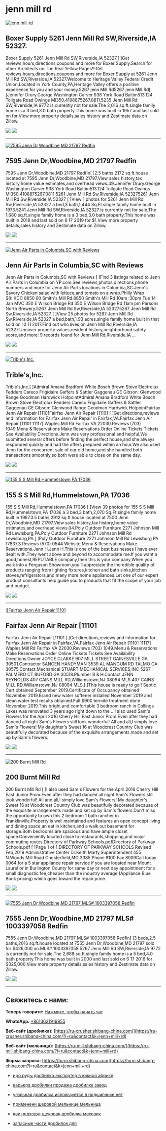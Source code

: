 # jenn mill rd

<a href="https://swt.shibang-china.com/?l=ru&img&k=jenn+mill+rd" target="_blank">![jenn mill rd](http://static.shibang-china.com/all-800x300/602.jpg)</a>

## Boxer Supply 5261 Jenn Mill Rd SW,Riverside,IA 52327.
Boxer Supply 5261 Jenn Mill Rd SW,Riverside,IA 52327.[ ]Get reviews,hours,directions,coupons and more for Boxer Supply.Search for other Architects on The Real Yellow Pages&#174;.Get reviews,hours,directions,coupons and more for Boxer Supply at 5261 Jenn Mill Rd SW,Riverside,IA 52327.Welcome to Heritage Valley Federal Credit Union.Located in York County,PA,Heritage Valley offers a positive experience for you and your money.5267 jenn Mill Rd5267 jenn Mill Rd[ ]Jennifer Drury.George Washington Carver 938 York Road Baltim513.124 Tollgate Road Owings Mi350.4108875267.0811.5235 Jenn Mill Rd SW,Riverside,IA 9772 is currently not for sale.The 2,016 sq.ft.single family home is a 3 bed,3.0 bath property.This home was built in 1957 and last sold on for.View more property details,sales history and Zestimate data on Zillow.


<a href="https://whatsapp.shibangsoft.com/WhatsApp.php" target="_blank" title="WhatsApp">![](http://static.shibang-china.com/icon/whatsapp.png)</a> <a href="https://swt.shibang-china.com/?l=ru&icon&k=jenn+mill+rd" target="_blank">![](http://static.shibang-china.com/icon/chat-ru.png)</a>

---

<a href="https://swt.shibang-china.com/?l=ru&img&k=jenn+mill+rd" target="_blank">![7595 Jenn Dr,Woodbine,MD 21797 Redfin](http://static.shibang-china.com/all-800x300/56.jpg)</a>

## 7595 Jenn Dr,Woodbine,MD 21797 Redfin
7595 Jenn Dr,Woodbine,MD 21797 Redfin[ ]2.5 baths,2172 sq.ft.house located at 7595 Jenn Dr,Woodbine,MD 21797.View sales history,tax history,home value estimates,and overhead views.49.Jennifer Drury.George Washington Carver 938 York Road Baltim513.124 Tollgate Road Owings Mi350.4108875267.0811.5261 Jenn Mill Rd Sw,Riverside,IA 523275261 Jenn Mill Rd Sw,Riverside,IA 52327 [ ]View 1 photos for 5261 Jenn Mill Rd Sw,Riverside,IA 52327 a bed,3 bath,1,444 Sq.Ft.single family home built in 1973.5241 Jenn Mill Rd SW,Riverside,IA 52327 is currently not for sale.The 1,680 sq.ft.single family home is a 3 bed,3.0 bath property.This home was built in 2018 and last sold on 6 17 2019 for $1.View more property details,sales history and Zestimate data on Zillow.


<a href="https://whatsapp.shibangsoft.com/WhatsApp.php" target="_blank" title="WhatsApp">![](http://static.shibang-china.com/icon/whatsapp.png)</a> <a href="https://swt.shibang-china.com/?l=ru&icon&k=jenn+mill+rd" target="_blank">![](http://static.shibang-china.com/icon/chat-ru.png)</a>

---

<a href="https://swt.shibang-china.com/?l=ru&img&k=jenn+mill+rd" target="_blank">![Jenn Air Parts in Columbia,SC with Reviews](http://static.shibang-china.com/all-800x300/924.jpg)</a>

## Jenn Air Parts in Columbia,SC with Reviews
Jenn Air Parts in Columbia,SC with Reviews [ ]Find 3 listings related to Jenn Air Parts in Columbia on YP.com.See reviews,photos,directions,phone numbers and more for Jenn Air Parts locations in Columbia,SC.Jenn's Savory Chicken salad with lettuce,and tomato on a wrap.Philly Wrap $8:.KDC 8850 60 Smith's Mill Rd.8850 Smith's Mill Rd 10am :30pm Tue 14 Jan MVC 350 E Wilson Bridge Rd 350 E Wilson Bridge Rd 11am pm Parsons North Brewery.5267 Jenn Mill Rd Sw,Riverside,IA 523275267 Jenn Mill Rd Sw,Riverside,IA 52327 [ ]View 25 photos for 5267 Jenn Mill Rd Sw,Riverside,IA 52327 a bed,bath,1.93 acres.single family home built in that sold on 10 11 2017.Find out who lives on Jenn Mill Rd,Riverside,IA 52327.Uncover property values,resident history,neighborhood safety score,and more! 9 records found for Jenn Mill Rd,Riverside,IA …


<a href="https://whatsapp.shibangsoft.com/WhatsApp.php" target="_blank" title="WhatsApp">![](http://static.shibang-china.com/icon/whatsapp.png)</a> <a href="https://swt.shibang-china.com/?l=ru&icon&k=jenn+mill+rd" target="_blank">![](http://static.shibang-china.com/icon/chat-ru.png)</a>

---

<a href="https://swt.shibang-china.com/?l=ru&img&k=jenn+mill+rd" target="_blank">![Trible's,Inc.](http://static.shibang-china.com/all-800x300/1418.jpg)</a>

## Trible's,Inc.
Trible's,Inc.[ ]Admiral Amana Bradford White Bosch Brown Stove Electrolux Fedders Careco Frigidaire Gaffers &amp; Sattler Gaggenau GE Gibson: Glenwood Range Goodman Hardwick HotpointAdmiral Amana Bradford White Bosch Brown Stove Electrolux Fedders Careco Frigidaire Gaffers &amp; Sattler Gaggenau GE Gibson: Glenwood Range Goodman Hardwick HotpointFairfax Jenn Air Repair [11101Fairfax Jenn Air Repair [11101 [ ]Get directions,reviews and information for Fairfax Jenn Air Repair in Fairfax,VA.Fairfax Jenn Air Repair [11101 11117] Waples Mill Rd Fairfax VA 22030.Reviews (703) 1049.Menu &amp; Reservations Make Reservations.Order Online Tickets Tickets See Availability Directions.Jenn was very professional and helpful.We submitted several offers before finding the perfect house,and she always responded quickly and had the offers prepared within an hour.We also used Jenn for the concurrent sale of our old home,and she handled both transactions smoothly,so both were able to close on the same day.


<a href="https://whatsapp.shibangsoft.com/WhatsApp.php" target="_blank" title="WhatsApp">![](http://static.shibang-china.com/icon/whatsapp.png)</a> <a href="https://swt.shibang-china.com/?l=ru&icon&k=jenn+mill+rd" target="_blank">![](http://static.shibang-china.com/icon/chat-ru.png)</a>

---

<a href="https://swt.shibang-china.com/?l=ru&img&k=jenn+mill+rd" target="_blank">![155 S S Mill Rd,Hummelstown,PA 17036](http://static.shibang-china.com/all-800x300/621.jpg)</a>

## 155 S S Mill Rd,Hummelstown,PA 17036
155 S S Mill Rd,Hummelstown,PA 17036 [ ]View 39 photos for 155 S S Mill Rd,Hummelstown,PA 17036 a 3 bed,3 bath,2,070 Sq.Ft.single family home built in 1987.3.5 baths,2912 sq.ft.house located at 7500 Jenn Dr,Woodbine,MD 21797.View sales history,tax history,home value estimates,and overhead views.04.Poly Outdoor Furniture 2271 Johnson Mill Rd Lewisburg,PA.Poly Outdoor Furniture 2271 Johnson Mill Rd Lewisburg,PA.[ ]Poly Outdoor Furniture 2271 Johnson Mill Rd Lewisburg PA 17837.3 Reviews (570) 0544 Website.Menu &amp; Reservations Make Reservations.Jenn H.Jenn H.This is one of the best businesses I have ever dealt with.They went above and beyond to accommodate me.If you want a good,honest,REPUTABLE company,then this is your company.When you walk into a Ferguson Showroom,you’ll appreciate the incredible quality of products ranging from lighting fixtures,kitchen and bath sinks,kitchen stoves,refrigerators,and many more home appliances.Let one of our expert product consultants help guide you to products that fit the scope of your job and budget.


<a href="https://whatsapp.shibangsoft.com/WhatsApp.php" target="_blank" title="WhatsApp">![](http://static.shibang-china.com/icon/whatsapp.png)</a> <a href="https://swt.shibang-china.com/?l=ru&icon&k=jenn+mill+rd" target="_blank">![](http://static.shibang-china.com/icon/chat-ru.png)</a>

---

<a href="https://swt.shibang-china.com/?l=ru&img&k=jenn+mill+rd" target="_blank">![Fairfax Jenn Air Repair [11101](http://static.shibang-china.com/all-800x300/682.jpg)</a>

## Fairfax Jenn Air Repair [11101
Fairfax Jenn Air Repair [11101 [ ]Get directions,reviews and information for Fairfax Jenn Air Repair in Fairfax,VA.Fairfax Jenn Air Repair [11101 11117] Waples Mill Rd Fairfax VA 22030.Reviews (703) 1049.Menu &amp; Reservations Make Reservations.Order Online Tickets Tickets See Availability Directions.Owner JOYCE CLARKE 907 MILL STREET GAINESVILLE GA 30501.Contractor SANCEN HANDYMAN 3539 AL MANGUM RD TALMO GA 30575.Contact.Mechanical STUART MECHANICAL SERVICES,INC 5267 PALMERO CT BUFORD GA 30518.Plumber B &amp; H.Contact JENN REYNOLDS.407 CAINS MILL RD,Williamstown,NJ 08094 MLS.407 CAINS MILL RD,Williamstown,NJ 08094 MLS.[ ]This house is ready to go!! Septic Cert obtained September 2019.Certificate of Occupancy obtained November 2019.Brand new water softener installed November 2019 and clean water test results obtained.Full $900 termite treatment done November 2019.This bright and comfortable 3 bedroom ranch in Collings Lakes was renovated 3 years ago right down to the …I also used Sam's Flowers for the April 2016 Cherry Hill East Junior Prom.Even after they had danced all night Sam's Flowers still look wonderful! All and all,I simply love Sam's Flowers! My daughter's Sweet 16 at Woodcrest Country Club was beautifully decorated because of the exquisite arrangements made and set up by Sam's flowers.


<a href="https://whatsapp.shibangsoft.com/WhatsApp.php" target="_blank" title="WhatsApp">![](http://static.shibang-china.com/icon/whatsapp.png)</a> <a href="https://swt.shibang-china.com/?l=ru&icon&k=jenn+mill+rd" target="_blank">![](http://static.shibang-china.com/icon/chat-ru.png)</a>

---

<a href="https://swt.shibang-china.com/?l=ru&img&k=jenn+mill+rd" target="_blank">![200 Burnt Mill Rd](http://static.shibang-china.com/all-800x300/300.jpg)</a>

## 200 Burnt Mill Rd
200 Burnt Mill Rd [ ]I also used Sam's Flowers for the April 2016 Cherry Hill East Junior Prom.Even after they had danced all night Sam's Flowers still look wonderful! All and all,I simply love Sam's Flowers! My daughter's Sweet 16 at Woodcrest Country Club was beautifully decorated because of the exquisite arrangements made and set up by Sam's flowers.Don't miss the opportunity to own this 2 bedroom 1 bath rancher in Franklinville.Property is well maintained and features an open concept living and dining space,an eat in kitchen,and a walk out basement for storage.Both bedrooms are spacious and have ample closet space.Conveniently located close to restaurants,shopping,and major commuting routes.Directory of Parkway Schools.pdfDirectory of Parkway Schools.pdf [ ]Page 1 of 1.DIRECTORY OF PARKWAY SCHOOLS Revised Feb,2019 Administrative Center Dr.Keith Marty,Superintendent 455 N.Woods Mill Road Chesterfield,MO 3385 Phone 8100 Fax 8009Call today 0064,for a 5 star appliance repair service if you are located near Mount Laurel or in Burlington County for same day or next day appointment for a small diagnostic fee,cheaper than the industry average (Appliance Blue Book pricing) which goes toward the repair price.


<a href="https://whatsapp.shibangsoft.com/WhatsApp.php" target="_blank" title="WhatsApp">![](http://static.shibang-china.com/icon/whatsapp.png)</a> <a href="https://swt.shibang-china.com/?l=ru&icon&k=jenn+mill+rd" target="_blank">![](http://static.shibang-china.com/icon/chat-ru.png)</a>

---

<a href="https://swt.shibang-china.com/?l=ru&img&k=jenn+mill+rd" target="_blank">![7555 Jenn Dr,Woodbine,MD 21797 MLS# 1003397058 Redfin](http://static.shibang-china.com/all-800x300/877.jpg)</a>

## 7555 Jenn Dr,Woodbine,MD 21797 MLS# 1003397058 Redfin
7555 Jenn Dr,Woodbine,MD 21797 MLS# 1003397058 Redfin[ ]3 beds,2.5 baths,2016 sq.ft.house located at 7555 Jenn Dr,Woodbine,MD 21797 sold for $426,000 on.MLS# 1003397058.5267 Jenn Mill Rd SW,Riverside,IA 9772 is currently not for sale.The 2,688 sq.ft.single family home is a 5 bed,4.0 bath property.This home was built in 2000 and last sold on 6 17 2016 for $325,000.View more property details,sales history and Zestimate data on Zillow.

<a href="https://whatsapp.shibangsoft.com/WhatsApp.php" target="_blank" title="WhatsApp">![](http://static.shibang-china.com/icon/whatsapp.png)</a> <a href="https://swt.shibang-china.com/?l=ru&icon&k=jenn+mill+rd" target="_blank">![](http://static.shibang-china.com/icon/chat-ru.png)</a>

---
## Свяжитесь с нами:

**Теперь говорите:** [Нажмите, чтобы начать чат](https://swt.shibang-china.com?l=ru&contact&k=jenn+mill+rd)

**WhatsApp:**  [+8613621919955](https://whatsapp.shibangsoft.com/WhatsApp.php)

**Веб-сайт (дробилка):** [https://ru-crusher.shibang-china.com/](https://ru-crusher.shibang-china.com/?l=ru&contact&k=jenn+mill+rd)

**Веб-сайт (мельница):** [https://ru-mill.shibang-china.com/](https://ru-mill.shibang-china.com/?l=ru&contact&k=jenn+mill+rd)

**Форма запроса:** [https://form.shibang-china.com](https://form.shibang-china.com?l=ru&contact&k=jenn+mill+rd)

* [иро руды дробилка экспортер в южной африке](../109/%D0%B8%D1%80%D0%BE%20%D1%80%D1%83%D0%B4%D1%8B%20%D0%B4%D1%80%D0%BE%D0%B1%D0%B8%D0%BB%D0%BA%D0%B0%20%D1%8D%D0%BA%D1%81%D0%BF%D0%BE%D1%80%D1%82%D0%B5%D1%80%20%D0%B2%20%D1%8E%D0%B6%D0%BD%D0%BE%D0%B9%20%D0%B0%D1%84%D1%80%D0%B8%D0%BA%D0%B5.md)

* [карьера дробилки продажа дробилка завод](../112/%D0%BA%D0%B0%D1%80%D1%8C%D0%B5%D1%80%D0%B0%20%D0%B4%D1%80%D0%BE%D0%B1%D0%B8%D0%BB%D0%BA%D0%B8%20%D0%BF%D1%80%D0%BE%D0%B4%D0%B0%D0%B6%D0%B0%C2%A0%D0%B4%D1%80%D0%BE%D0%B1%D0%B8%D0%BB%D0%BA%D0%B0%20%D0%B7%D0%B0%D0%B2%D0%BE%D0%B4.md)

* [угольная дробилка используется в подшипнике нет](../116/%D1%83%D0%B3%D0%BE%D0%BB%D1%8C%D0%BD%D0%B0%D1%8F%20%D0%B4%D1%80%D0%BE%D0%B1%D0%B8%D0%BB%D0%BA%D0%B0%20%D0%B8%D1%81%D0%BF%D0%BE%D0%BB%D1%8C%D0%B7%D1%83%D0%B5%D1%82%D1%81%D1%8F%20%D0%B2%20%D0%BF%D0%BE%D0%B4%D1%88%D0%B8%D0%BF%D0%BD%D0%B8%D0%BA%D0%B5%20%D0%BD%D0%B5%D1%82.md)

* [применени шаровой мельнице мельница](../107/%D0%BF%D1%80%D0%B8%D0%BC%D0%B5%D0%BD%D0%B5%D0%BD%D0%B8%20%D1%88%D0%B0%D1%80%D0%BE%D0%B2%D0%BE%D0%B9%20%D0%BC%D0%B5%D0%BB%D1%8C%D0%BD%D0%B8%D1%86%D0%B5%20%D0%BC%D0%B5%D0%BB%D1%8C%D0%BD%D0%B8%D1%86%D0%B0.md)

* [ как подходят щековая дробилка маховик](../108/%20%D0%BA%D0%B0%D0%BA%20%D0%BF%D0%BE%D0%B4%D1%85%D0%BE%D0%B4%D1%8F%D1%82%20%D1%89%D0%B5%D0%BA%D0%BE%D0%B2%D0%B0%D1%8F%20%D0%B4%D1%80%D0%BE%D0%B1%D0%B8%D0%BB%D0%BA%D0%B0%20%D0%BC%D0%B0%D1%85%D0%BE%D0%B2%D0%B8%D0%BA.md)

* [запасные части дробилок для](../119/%D0%B7%D0%B0%D0%BF%D0%B0%D1%81%D0%BD%D1%8B%D0%B5%20%D1%87%D0%B0%D1%81%D1%82%D0%B8%20%D0%B4%D1%80%D0%BE%D0%B1%D0%B8%D0%BB%D0%BE%D0%BA%20%D0%B4%D0%BB%D1%8F.md)